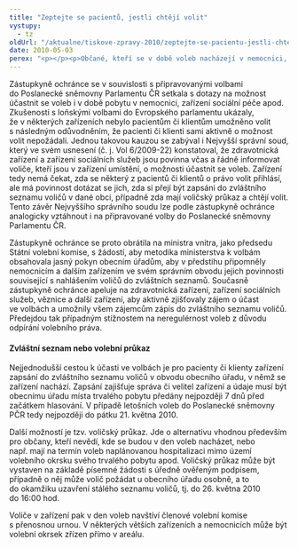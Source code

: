 ```yaml
---
title: "Zeptejte se pacientů, jestli chtějí volit"
vystupy:
  - tz
oldUrl: "/aktualne/tiskove-zpravy-2010/zeptejte-se-pacientu-jestli-chteji-volit"
date: 2010-05-03
perex: "<p></p><p>Občané, kteří se v době voleb nacházejí v nemocnici, porodnici, ústavu sociální péče apod., případně v policejní cele, v místě výkonu vazby nebo výkonu trestu odnětí svobody, nepřicházejí o své volební právo. Jejich zdravotní stav či situace, v níž se nacházejí, jim sice neumožňuje volit přímo ve volební místnosti podle místa svého trvalého pobytu, ovšem zákon o volbách do Parlamentu ČR nabízí jiné způsoby, jak mohou volit.</p>"
---
```


<!-- imported from the old website -->

<p>Zástupkyně ochránce se v souvislosti s připravovanými volbami do Poslanecké sněmovny Parlamentu ČR setkala s dotazy na možnost účastnit se voleb i v době pobytu v nemocnici, zařízení sociální péče apod. Zkušenosti s loňskými volbami do Evropského parlamentu ukázaly, že v některých zařízeních nebylo pacientům či klientům umožněno volit s následným odůvodněním, že pacienti či klienti sami aktivně o možnost volit nepožádali. Jednou takovou kauzou se zabýval i Nejvyšší správní soud, který ve svém usnesení (č. j. Vol 6/2009-22) konstatoval, že zdravotnická zařízení a zařízení sociálních služeb jsou povinna včas a řádně informovat voliče, kteří jsou v zařízení umístění, o možnosti účastnit se voleb. Zařízení tedy nemá čekat, zda se některý z pacientů či klientů o právo volit přihlásí, ale má povinnost dotázat se jich, zda si přejí být zapsáni do zvláštního seznamu voličů v dané obci, případně zda mají voličský průkaz a chtějí volit. Tento závěr Nejvyššího správního soudu lze podle zástupkyně ochránce analogicky vztáhnout i na připravované volby do Poslanecké sněmovny Parlamentu ČR.</p><p>Zástupkyně ochránce se proto obrátila na ministra vnitra, jako předsedu Státní volební komise, s žádostí, aby metodika ministerstva k volbám obsahovala jasný pokyn obecním úřadům, aby v předstihu připomněly nemocnicím a dalším zařízením ve svém správním obvodu jejich povinnosti související s nahlášením voličů do zvláštních seznamů. Současně zástupkyně ochránce apeluje na zdravotnická zařízení, zařízení sociálních služeb, věznice a další zařízení, aby aktivně zjišťovaly zájem o účast ve volbách a umožnily všem zájemcům zápis do zvláštního seznamu voličů. Předejdou tak případným stížnostem na neregulérnost voleb z důvodu odpírání volebního práva.</p><h4>Zvláštní seznam nebo volební průkaz</h4><p>Nejjednodušší cestou k účasti ve volbách je pro pacienty či klienty zařízení zapsání do zvláštního seznamu voličů v obvodu obecního úřadu, v němž se zařízení nachází. Zapsání zajišťuje správa či velitel zařízení a údaje musí být obecnímu úřadu místa trvalého pobytu předány nejpozději 7 dnů před začátkem hlasování. V případě letošních voleb do Poslanecké sněmovny PČR tedy nejpozději do pátku 21. května 2010. </p><p>Další možností je tzv. voličský průkaz. Jde o alternativu vhodnou především pro občany, kteří nevědí, kde se budou v den voleb nacházet, nebo např. mají na termín voleb naplánovanou hospitalizaci mimo území volebního okrsku svého trvalého pobytu apod. Voličský průkaz může být vystaven na základě písemné žádosti s úředně ověřeným podpisem, případně o něj může volič požádat u obecního úřadu osobně, a to do okamžiku uzavření stálého seznamu voličů, tj. do 26. května 2010 do 16:00 hod.</p>Voliče v zařízení pak v den voleb navštíví členové volební komise s přenosnou urnou. V některých větších zařízeních a nemocnicích může být volební okrsek zřízen přímo v areálu.
